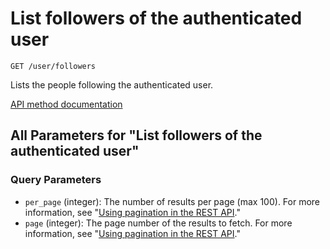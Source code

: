 # List followers of the authenticated user

`GET /user/followers`

Lists the people following the authenticated user.

[API method documentation](https://docs.github.com/rest/users/followers#list-followers-of-the-authenticated-user)

## All Parameters for "List followers of the authenticated user"

### Query Parameters

- `per_page` (integer): The number of results per page (max 100). For more information, see "[Using pagination in the REST API](https://docs.github.com/rest/using-the-rest-api/using-pagination-in-the-rest-api)."
- `page` (integer): The page number of the results to fetch. For more information, see "[Using pagination in the REST API](https://docs.github.com/rest/using-the-rest-api/using-pagination-in-the-rest-api)."